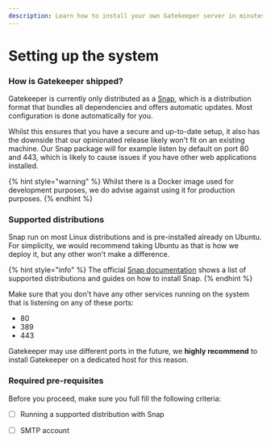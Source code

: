 ```yaml
---
description: Learn how to install your own Gatekeeper server in minutes using Snap.
---
```


# Setting up the system

### How is Gatekeeper shipped?

Gatekeeper is currently only distributed as a [Snap](https://snapcraft.io/), which is a distribution format that bundles all dependencies and offers automatic updates. Most configuration is done automatically for you.

Whilst this ensures that you have a secure and up-to-date setup, it also has the downside that our opinionated release likely won't fit on an existing machine. Our Snap package will for example listen by default on port 80 and 443, which is likely to cause issues if you have other web applications installed.

{% hint style="warning" %}
Whilst there is a Docker image used for development purposes, we do advise against using it for production purposes.
{% endhint %}

### Supported distributions

Snap run on most Linux distributions and is pre-installed already on Ubuntu.  For simplicity, we would recommend taking Ubuntu as that is how we deploy it, but any other won't make a difference. 

{% hint style="info" %}
The official [Snap documentation](https://snapcraft.io/docs/installing-snapd) shows a list of supported distributions and guides on how to install Snap.
{% endhint %}

Make sure that you don't have any other services running on the system that is listening on any of these ports:

* 80
* 389
* 443

Gatekeeper may use different ports in the future, we **highly recommend** to install Gatekeeper on a dedicated host for this reason.

### Required pre-requisites

Before you proceed, make sure you full fill the following criteria:

* [ ] Running a supported distribution with Snap
* [ ] SMTP account

